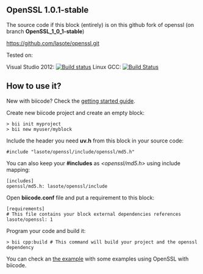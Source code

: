 ## OpenSSL 1.0.1-stable

The source code if this block (entirely) is on this github fork of openssl (on branch **OpenSSL_1_0_1-stable**)

[https://github.com/lasote/openssl.git ](https://github.com/lasote/openssl.git )


Tested on:


Visual Studio 2012: [![Build status](https://ci.appveyor.com/api/projects/status/ascl63fq0dpjv7c8?svg=true)](https://ci.appveyor.com/project/lasote/openssl)
Linux GCC: [![Build Status](https://travis-ci.org/lasote/openssl.svg?branch=OpenSSL_1_0_1-stable)](https://travis-ci.org/lasote/openssl)

## How to use it?

New with biicode? Check the [getting started guide](http://docs.biicode.com/c++/gettingstarted.html).

Create new biicode project and create an empty block:
    
    > bii init myproject
    > bii new myuser/myblock


Include the header you need **uv.h** from this block in your source code:

    #include "lasote/openssl/include/openssl/md5.h"


You can also keep your **#includes** as *<openssl/md5.h>* using include mapping:

    [includes]
    openssl/md5.h: lasote/openssl/include


Open **biicode.conf** file and put a requirement to this block:

    [requirements]
    # This file contains your block external dependencies references
    lasote/openssl: 1


Program your code and build it: 

    > bii cpp:build # This command will build your project and the openssl dependency


You can check an [the example](http://www.biicode.com/examples/openssl) with some examples using OpenSSL with biicode.
